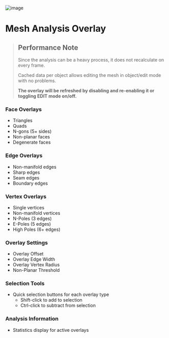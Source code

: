 ![image](https://i.imgur.com/GGGHARb.jpeg)
# Mesh Analysis Overlay

> ## Performance Note
> Since the analysis can be a heavy process, it does not recalculate on every frame.
>
> Cached data per object allows editing the mesh in object/edit mode with no problems.
>
> **The overlay will be refreshed by disabling and re-enabling it or toggling EDIT mode on/off.**
### Face Overlays
- Triangles
- Quads
- N-gons (5+ sides)
- Non-planar faces
- Degenerate faces

### Edge Overlays
- Non-manifold edges
- Sharp edges
- Seam edges
- Boundary edges

### Vertex Overlays
- Single vertices
- Non-manifold vertices
- N-Poles (3 edges)
- E-Poles (5 edges)
- High Poles (6+ edges)

### Overlay Settings
- Overlay Offset
- Overlay Edge Width
- Overlay Vertex Radius
- Non-Planar Threshold

### Selection Tools
- Quick selection buttons for each overlay type
  - Shift-click to add to selection
  - Ctrl-click to subtract from selection

### Analysis Information
- Statistics display for active overlays